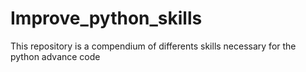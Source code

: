 # Improve_python_skills
This repository is a compendium of differents skills necessary for the python advance code
